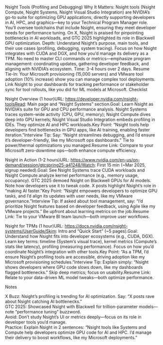 Nsight Tools (Profiling and Debugging)
Why It Matters: Nsight tools (Nsight Compute, Nsight Systems, Nsight Visual Studio Integration) are NVIDIA’s go-to suite for optimizing GPU applications, directly supporting developers in AI, HPC, and graphics—key to your Technical Program Manager role. You’ll oversee toolchains that include Nsight, ensuring they meet developer needs for performance tuning. On X, Nsight is praised for pinpointing bottlenecks in AI workloads, and GTC 2025 highlighted its role in Blackwell GPU optimization.
Depth: Understand Nsight’s purpose, main tools, and their use cases (profiling, debugging, system tracing). Focus on how Nsight integrates with CUDA and DGX, and how you’d manage its delivery as a TPM. No need to master CLI commands or metrics—emphasize program management: coordinating updates, gathering developer feedback, and aligning with NVIDIA’s ecosystem.
Time: 3-4 hours over 2 days.
Resume Tie-In: Your Microsoft provisioning (15,000 servers) and VMware tool adoption (10% increase) show you can manage complex tool deployments. Link Nsight to your dashboards for tracking performance or stakeholder sync for tool rollouts, like you did for ML models at Microsoft.
Checklist

 
Nsight Overview (1 hour)URL: https://developer.nvidia.com/nsight-toolsRead: Main page and “Nsight Systems” section.Goal: Learn Nsight as NVIDIA’s suite for GPU and CPU performance analysis. Nsight Systems traces system-wide activity (CPU, GPU, memory); Nsight Compute dives deep into GPU kernels; Nsight Visual Studio Integration embeds profiling in IDEs. They optimize AI and HPC workloads.Key Point: “Nsight tools help developers find bottlenecks in GPU apps, like AI training, enabling faster iteration.”Interview Tip: Say: “Nsight streamlines debugging, and I’d ensure it’s developer-friendly, like my Microsoft ops dashboards.” Tie to power/thermal optimizations you managed.Resume Link: Compare to your Microsoft zero-downtime ops—both enhance compute efficiency.

 
Nsight in Action (1-2 hours)URL: https://www.nvidia.com/en-us/on-demand/session/gtcspring25-a41248/Watch: First 15 min (~Mar 2025, signup needed).Goal: See Nsight Systems trace CUDA workloads and Nsight Compute analyze kernel performance (e.g., memory usage, occupancy). GTC 2025 demoed Nsight on Blackwell GPUs for AI models. Note how developers use it to tweak code. X posts highlight Nsight’s role in “making AI faster.”Key Point: “Nsight empowers developers to optimize GPU tasks, and I’d align its updates with user needs, like my VMware governance.”Interview Tip: If asked about tool management, say: “I’d prioritize Nsight features based on developer feedback, using Agile like my VMware projects.” Be upfront about learning metrics on the job.Resume Link: Tie to your VMware BI team launch—both improve user workflows.

 
Nsight for TPMs (1 hour)URL: https://docs.nvidia.com/nsight-systems/UserGuide/Skim: Intro and “Quick Start” (~5 pages).Goal: Understand how Nsight fits into developer ecosystems (e.g., CUDA, DGX). Learn key terms: timeline (System’s visual trace), kernel metrics (Compute’s stats like latency), profiling (measuring performance). Focus on how you’d coordinate Nsight’s integration with other tools.Key Point: “As a TPM, I’d ensure Nsight’s profiling tools are accessible, driving adoption like my Microsoft provisioning schedules.”Interview Tip: Explain simply: “Nsight shows developers where GPU code slows down, like my dashboards flagged bottlenecks.” Skip deep metrics; focus on usability.Resume Link: Relate to your data-driven ML model tweaks—both optimize performance.


Notes

X Buzz: Nsight’s profiling is trending for AI optimization. Say: “X posts rave about Nsight catching AI bottlenecks.”  
GTC 2025: Showcased Nsight with Blackwell for trillion-parameter models—note “performance tuning” buzzword.  
Avoid: Don’t study Nsight’s UI or metrics deeply—focus on its role in developer tools you’d manage.  
Practice: Explain Nsight in 2 sentences: “Nsight tools like Systems and Compute help developers optimize GPU code for AI and HPC. I’d manage their delivery to boost workflows, like my Microsoft deployments.”

